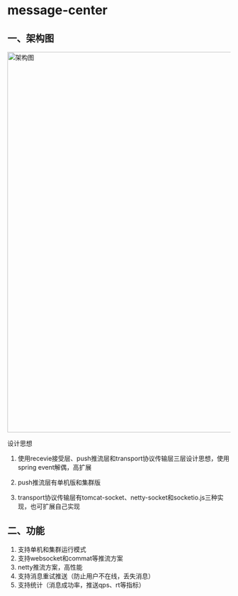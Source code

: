 # message-center

## 一、架构图

<img width="857" alt="架构图" src="https://user-images.githubusercontent.com/16420973/118438787-7a5d5580-b717-11eb-8fe0-7f873fda9547.png">

 设计思想

 1. 使用recevie接受层、push推流层和transport协议传输层三层设计思想，使用spring event解偶，高扩展

 2. push推流层有单机版和集群版

 3. transport协议传输层有tomcat-socket、netty-socket和socketio.js三种实现，也可扩展自己实现

## 二、功能

  1. 支持单机和集群运行模式
  2. 支持websocket和commat等推流方案
  3. netty推流方案，高性能
  4. 支持消息重试推送（防止用户不在线，丢失消息）
  5. 支持统计（消息成功率，推送qps、rt等指标）



